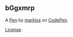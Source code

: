 bGgxmrp
-------


A [Pen](https://codepen.io/marklus/pen/bGgxmrp) by [marklus](https://codepen.io/marklus) on [CodePen](https://codepen.io).

[License](https://codepen.io/marklus/pen/bGgxmrp/license).